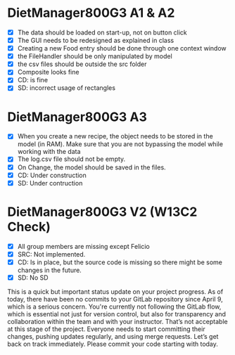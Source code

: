 # DietManager800G3 A1 & A2

- [x] The data should be loaded on start-up, not on button click
- [x] The GUI needs to be redesigned as explained in class
- [x] Creating a new Food entry should be done through one context window
- [x] the FileHandler should be only manipulated by model
- [x] the csv files should be outside the src folder
- [x] Composite looks fine
- [x] CD: is fine
- [x] SD: incorrect usage of rectangles

# DietManager800G3 A3

- [x] When you create a new recipe, the object needs to be stored in the model (in RAM). Make sure that you are not bypassing the model while working with the data
- [x] The log.csv file should not be empty.
- [x] On Change, the model should be saved in the files.
- [x] CD: Under construction
- [x] SD: Under contruction 

# DietManager800G3 V2 (W13C2 Check)
- [x] All group members are missing except Felicio
- [x] SRC: Not implemented. 
- [x] CD: Is in place, but the source code is missing so there might be some changes in the future.
- [x] SD: No SD

This is a quick but important status update on your project progress. As of today, there have been no commits to your GitLab repository since April 9, which is a serious concern. You're currently not following the GitLab flow, which is essential not just for version control, but also for transparency and collaboration within the team and with your instructor. 
That’s not acceptable at this stage of the project. Everyone needs to start committing their changes, pushing updates regularly, and using merge requests. Let’s get back on track immediately. 
Please commit your code starting with today.


